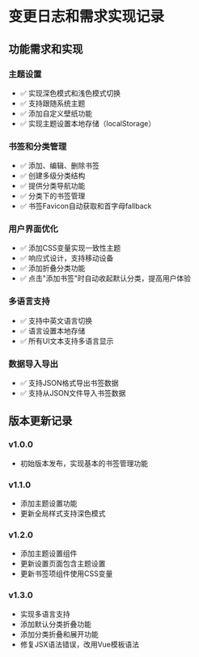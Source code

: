 # 变更日志和需求实现记录

## 功能需求和实现

### 主题设置
- ✅ 实现深色模式和浅色模式切换
- ✅ 支持跟随系统主题
- ✅ 添加自定义壁纸功能
- ✅ 实现主题设置本地存储（localStorage）

### 书签和分类管理
- ✅ 添加、编辑、删除书签
- ✅ 创建多级分类结构
- ✅ 提供分类导航功能
- ✅ 分类下的书签管理
- ✅ 书签Favicon自动获取和首字母fallback

### 用户界面优化
- ✅ 添加CSS变量实现一致性主题
- ✅ 响应式设计，支持移动设备
- ✅ 添加折叠分类功能
- ✅ 点击"添加书签"时自动收起默认分类，提高用户体验

### 多语言支持
- ✅ 支持中英文语言切换
- ✅ 语言设置本地存储
- ✅ 所有UI文本支持多语言显示

### 数据导入导出
- ✅ 支持JSON格式导出书签数据
- ✅ 支持从JSON文件导入书签数据

## 版本更新记录

### v1.0.0
- 初始版本发布，实现基本的书签管理功能

### v1.1.0
- 添加主题设置功能
- 更新全局样式支持深色模式

### v1.2.0
- 添加主题设置组件
- 更新设置页面包含主题设置
- 更新书签项组件使用CSS变量

### v1.3.0
- 实现多语言支持
- 添加默认分类折叠功能
- 添加分类折叠和展开功能
- 修复JSX语法错误，改用Vue模板语法 